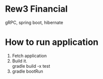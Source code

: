 # Rew3 Financial
gRPC, 
spring boot,
hibernate

# How to run application
1. Fetch application
2. Build it.     
    gradle build -x test 
3. gradle bootRun




